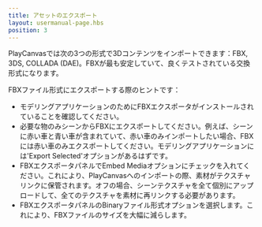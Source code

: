 ```yaml
---
title: アセットのエクスポート
layout: usermanual-page.hbs
position: 3
---
```


PlayCanvasでは次の3つの形式で3Dコンテンツをインポートできます：FBX, 3DS, COLLADA (DAE)。FBXが最も安定していて、良くテストされている交換形式になります。

FBXファイル形式にエクスポートする際のヒントです：

* モデリングアプリケーションのためにFBXエクスポータがインストールされていることを確認してください。
* 必要な物のみシーンからFBXにエクスポートしてください。例えば、シーンに赤い車と青い車が含まれていて、赤い車のみインポートしたい場合、FBXには赤い車のみエクスポートしてください。モデリングアプリケーションには'Export Selected'オプションがあるはずです。
* FBXエクスポータパネルでEmbed Mediaオプションにチェックを入れてください。これにより、PlayCanvasへのインポートの際、素材がテクスチャリンクに保管されます。オフの場合、シーンテクスチャを全て個別にアップロードして、全てのテクスチャを素材に再リンクする必要があります。
* FBXエクスポータパネルのBinaryファイル形式オプションを選択します。これにより、FBXファイルのサイズを大幅に減らします。

